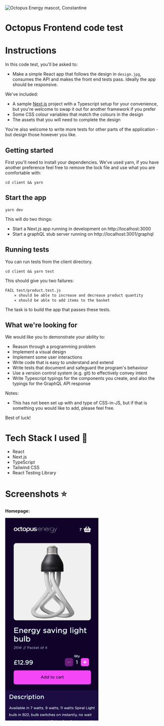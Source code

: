 <img src="https://static.octopuscdn.com/constantine/constantine.svg" alt="Octopus Energy mascot, Constantine" width="100" />

# Octopus Frontend code test

# **Instructions** 


In this code test, you'll be asked to:

- Make a simple React app that follows the design in `design.jpg`, consumes the API and makes the front end tests pass. Ideally the app should be responsive.

We've included:

- A sample [Next.js](https://nextjs.org/) project with a Typescript setup for your convenience, but you're welcome to swap it out for another framework if you prefer
- Some CSS colour variables that match the colours in the design
- The assets that you will need to complete the design

You're also welcome to write more tests for other parts of the application - but design those however you like.

## Getting started

First you'll need to install your dependencies. We've used yarn, if you have another preference feel free to remove the lock file and use what you are comfortable with:

```
cd client && yarn
```

## Start the app

```
yarn dev
```

This will do two things:

- Start a Next.js app running in development on http://localhost:3000
- Start a graphQL stub server running on http://localhost:3001/graphql

## Running tests

You can run tests from the client directory.

```
cd client && yarn test
```

This should give you two failures:

```
FAIL test/product.test.js
    ✕ should be able to increase and decrease product quantity
    ✕ should be able to add items to the basket
```

The task is to build the app that passes these tests.

## What we're looking for

We would like you to demonstrate your ability to:

- Reason through a programming problem
- Implement a visual design
- Implement some user interactions
- Write code that is easy to understand and extend
- Write tests that document and safeguard the program's behaviour
- Use a version control system (e.g. git) to effectively convey intent
- Write Typescript typings for the components you create, and also the typings for the GraphQL API response

Notes:

- This has not been set up with and type of CSS-in-JS, but if that is something you would like to add, please feel free.

Best of luck!



# **Tech Stack I used** 🚀

- React
- Next.js
- TypeScript
- Tailwind CSS
- React Testing Library

# **Screenshots** ⭐️

**Homepage:**

<img src="./client/public/homepage.png" width="300">
